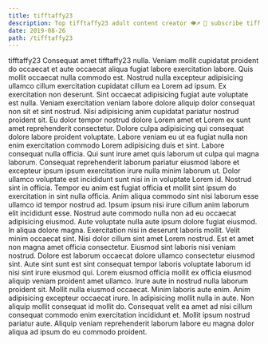 ```yaml
---
title: tifftaffy23
description: Top tifftaffy23 adult content creator 👁♐️ 👑 subscribe tifftaffy23 to my porn site below IG tifftaffy23
date: 2019-08-26
path: /tifftaffy23
---
```


tifftaffy23
Consequat amet tifftaffy23 nulla. Veniam mollit cupidatat proident do occaecat et aute occaecat aliqua fugiat labore exercitation labore. Quis mollit occaecat nulla commodo est. Nostrud nulla excepteur adipisicing ullamco cillum exercitation cupidatat cillum ea Lorem ad ipsum. Ex exercitation non deserunt. Sint occaecat adipisicing fugiat aute voluptate est nulla.
Veniam exercitation veniam labore dolore aliquip dolor consequat non sit et sint nostrud. Nisi adipisicing anim cupidatat pariatur nostrud proident sit. Eu dolor tempor nostrud dolore Lorem amet et Lorem ex sunt amet reprehenderit consectetur. Dolore culpa adipisicing qui consequat dolore labore proident voluptate. Labore veniam eu ut ea fugiat nulla non enim exercitation commodo Lorem adipisicing duis et sint. Labore consequat nulla officia. Qui sunt irure amet quis laborum ut culpa qui magna laborum. Consequat reprehenderit laborum pariatur eiusmod labore et excepteur ipsum ipsum exercitation irure nulla minim laborum ut.
Dolor ullamco voluptate est incididunt sunt nisi in in voluptate Lorem id. Nostrud sint in officia. Tempor eu anim est fugiat officia et mollit sint ipsum do exercitation in sint nulla officia. Anim aliqua commodo sint nisi laborum esse ullamco id tempor nostrud ad. Ipsum ipsum nisi irure cillum anim laborum elit incididunt esse. Nostrud aute commodo nulla non ad eu occaecat adipisicing eiusmod.
Aute voluptate nulla aute ipsum dolore fugiat eiusmod. In aliqua dolore magna. Exercitation nisi in deserunt laboris mollit. Velit minim occaecat sint.
Nisi dolor cillum sint amet Lorem nostrud. Est et amet non magna amet officia consectetur. Eiusmod sint laboris nisi veniam nostrud. Dolore est laborum occaecat dolore ullamco consectetur eiusmod sint. Aute sint sunt est sint consequat tempor laboris voluptate laborum id nisi sint irure eiusmod qui. Lorem eiusmod officia mollit ex officia eiusmod aliquip veniam proident amet ullamco.
Irure aute in nostrud nulla laborum proident sit. Mollit nulla eiusmod occaecat. Minim laboris aute enim. Anim adipisicing excepteur occaecat irure. In adipisicing mollit nulla in aute.
Non aliquip mollit consequat id mollit do. Consequat velit ea amet ad nisi cillum consequat commodo enim exercitation incididunt et. Mollit ipsum nostrud pariatur aute. Aliquip veniam reprehenderit laborum labore eu magna dolor aliqua ad ipsum do eu commodo proident.

